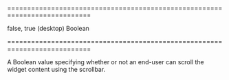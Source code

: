 ===========================================================================
<!--default-->false, true (desktop)<!--/default-->
<!--type-->Boolean<!--/type-->
===========================================================================

<!--shortDescription-->
A Boolean value specifying whether or not an end-user can scroll the widget content using the scrollbar.
<!--/shortDescription-->

<!--fullDescription-->

<!--/fullDescription-->